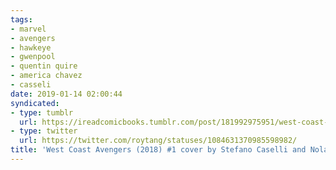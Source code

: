 ```yaml
---
tags:
- marvel
- avengers
- hawkeye
- gwenpool
- quentin quire
- america chavez
- casseli
date: 2019-01-14 02:00:44
syndicated:
- type: tumblr
  url: https://ireadcomicbooks.tumblr.com/post/181992975951/west-coast-avengers-2018-1-cover-by-stefano
- type: twitter
  url: https://twitter.com/roytang/statuses/1084631370985598982/
title: 'West Coast Avengers (2018) #1 cover by Stefano Caselli and Nolan Woodard'
---
```


